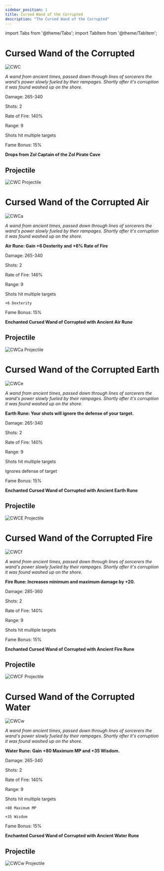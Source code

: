 ```yaml
---
sidebar_position: 1
title: Cursed Wand of the Corrupted
description: "The Cursed Wand of the Corrupted"
---
```


import Tabs from '@theme/Tabs';
import TabItem from '@theme/TabItem';

<Tabs>
  <TabItem value="Cursed Wand of the Corrupted" label="Cursed Wand of the Corrupted" default>  

# Cursed Wand of the Corrupted

![CWC](https://vwiki.valorserver.com/api/item/picture/cursed%20wand%20of%20the%20corrupted)

<i>A wand from ancient times, passed down through lines of sorcerers the wand's power slowly fueled by their rampages. Shortly after it's corruption it was found washed up on the shore.</i>

Damage: 265-340

Shots: 2

Rate of Fire: 140%

Range: 9

Shots hit multiple targets

Fame Bonus: 15%

**Drops from Zol Captain of the Zol Pirate Cave**

## Projectile

![CWC Projectile](https://cdn.discordapp.com/attachments/953134990428868629/997615948070649866/arwand.gif)

  </TabItem>
  <TabItem value="Air" label="Air">

# Cursed Wand of the Corrupted Air

![CWCa](https://vwiki.valorserver.com/api/item/picture/cursed%20wand%20of%20the%20corrupted%20air)

<i>A wand from ancient times, passed down through lines of sorcerers the wand's power slowly fueled by their rampages. Shortly after it's corruption it was found washed up on the shore.</i>

**Air Rune: Gain +6 Dexterity and +6% Rate of Fire**

Damage: 265-340

Shots: 2

Rate of Fire: 146%

Range: 9

Shots hit multiple targets

    +6 Dexterity

Fame Bonus: 15%

**Enchanted Cursed Wand of Corrupted with Ancient Air Rune**

## Projectile

![CWCa Projectile](https://cdn.discordapp.com/attachments/953134990428868629/997615948590755870/arwandair.gif)

  </TabItem>
  <TabItem value="Earth" label="Earth">

# Cursed Wand of the Corrupted Earth

![CWCe](https://vwiki.valorserver.com/api/item/picture/cursed%20wand%20of%20the%20corrupted%20Earth)

<i>A wand from ancient times, passed down through lines of sorcerers the wand's power slowly fueled by their rampages. Shortly after it's corruption it was found washed up on the shore.</i>

**Earth Rune: Your shots will ignore the defense of your target.**

Damage: 265-340

Shots: 2

Rate of Fire: 140%

Range: 9

Shots hit multiple targets

Ignores defense of target

Fame Bonus: 15%

**Enchanted Cursed Wand of Corrupted with Ancient Earth Rune**

## Projectile

![CWCE Projectile](https://cdn.discordapp.com/attachments/953134990428868629/997615948943081612/arwandearth.gif)

  </TabItem>
  <TabItem value="Fire" label="Fire">

# Cursed Wand of the Corrupted Fire

![CWCf](https://vwiki.valorserver.com/api/item/picture/cursed%20wand%20of%20the%20corrupted%20fire)

<i>A wand from ancient times, passed down through lines of sorcerers the wand's power slowly fueled by their rampages. Shortly after it's corruption it was found washed up on the shore.</i>

**Fire Rune: Increases minimum and maximum damage by +20.**

Damage: 285-360

Shots: 2

Rate of Fire: 140%

Range: 9

Shots hit multiple targets

Fame Bonus: 15%

**Enchanted Cursed Wand of Corrupted with Ancient Fire Rune**

## Projectile

![CWCF Projectile](https://cdn.discordapp.com/attachments/953134990428868629/997615949286998036/arwandfire.gif)
  </TabItem>
  <TabItem value="Water" label="Water">

# Cursed Wand of the Corrupted Water

![CWCw](https://vwiki.valorserver.com/api/item/picture/cursed%20wand%20of%20the%20corrupted%20water)

<i>A wand from ancient times, passed down through lines of sorcerers the wand's power slowly fueled by their rampages. Shortly after it's corruption it was found washed up on the shore.</i>

**Water Rune: Gain +80 Maximum MP and +35 Wisdom.**

Damage: 265-340

Shots: 2

Rate of Fire: 140%

Range: 9

Shots hit multiple targets

    +80 Maximum MP

    +35 Wisdom 
Fame Bonus: 15%

**Enchanted Cursed Wand of Corrupted with Ancient Water Rune**

## Projectile

![CWCw Projectile](https://cdn.discordapp.com/attachments/953134990428868629/997615949689659473/arwandwater.gif)

  </TabItem>
</Tabs>
